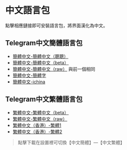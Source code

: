 # 中文語言包

點擊相應鏈接即可安裝語言包，將界面漢化為中文。

## Telegram中文簡體語言包

- [簡體中文-簡體中文（聰聰）](https://t.me/setlanguage/zhcncc)
- [簡體中文-簡體中文（beta）](https://t.me/setlanguage/zh-hans-beta)
- [簡體中文-簡體中文（raw）](https://t.me/setlanguage/zh-hans-raw) 與前一個相同
- [簡體中文-簡體字](https://t.me/setlanguage/jiantizi)
- [簡體中文-ichina](https://t.me/setlanguage/ichina)

## Telegram中文繁體語言包

- [繁體中文-繁體中文（beta）](https://t.me/setlanguage/zh-hant-beta)
- [繁體中文-繁體中文（raw）](https://t.me/setlanguage/zh-hant-raw)
- [繁體中文（香港）-繁體1](https://t.me/setlanguage/hongkong)
- [繁體中文（香港）-繁體2](https://t.me/setlanguage/zhhant-hk)

> 點擊下載在設置裡可切換【中文簡體】—【中文繁體】